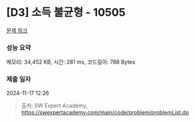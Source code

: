 # [D3] 소득 불균형 - 10505 

[문제 링크](https://swexpertacademy.com/main/code/problem/problemDetail.do?contestProbId=AXNP4CvauaMDFAXS) 

### 성능 요약

메모리: 34,452 KB, 시간: 281 ms, 코드길이: 788 Bytes

### 제출 일자

2024-11-17 12:26



> 출처: SW Expert Academy, https://swexpertacademy.com/main/code/problem/problemList.do